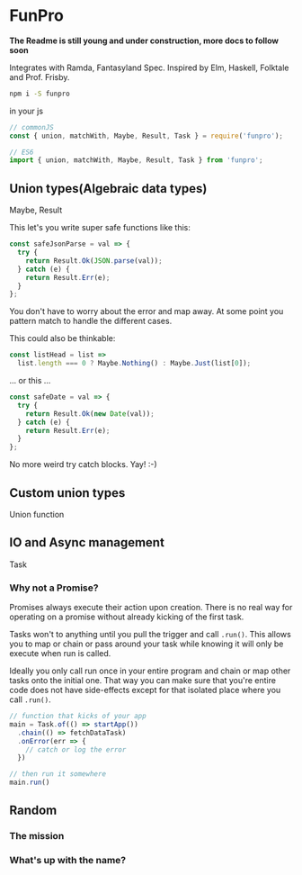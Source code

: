 # FunPro

**The Readme is still young and under construction, more docs to follow soon**

Integrates with Ramda, Fantasyland Spec.
Inspired by Elm, Haskell, Folktale and Prof. Frisby.

```sh
npm i -S funpro
```
in your js
```js
// commonJS
const { union, matchWith, Maybe, Result, Task } = require('funpro');

// ES6
import { union, matchWith, Maybe, Result, Task } from 'funpro';
```

## Union types(Algebraic data types)

Maybe, Result

This let's you write super safe functions like this:
```js
const safeJsonParse = val => {
  try {
    return Result.Ok(JSON.parse(val));
  } catch (e) {
    return Result.Err(e);
  }
};
```

You don't have to worry about the error and map away.
At some point you pattern match to handle the different cases.

This could also be thinkable:
```js
const listHead = list =>
  list.length === 0 ? Maybe.Nothing() : Maybe.Just(list[0]);
```
... or this ...
```js
const safeDate = val => {
  try {
    return Result.Ok(new Date(val));
  } catch (e) {
    return Result.Err(e);
  }
};
```

No more weird try catch blocks. Yay! :-)

## Custom union types

Union function

## IO and Async management

Task

### Why not a Promise?

Promises always execute their action upon creation. There is no real way for
operating on a promise without already kicking of the first task.

Tasks won't to anything until you pull the trigger and call `.run()`.
This allows you to map or chain or pass around your task while knowing it will
only be execute when run is called.

Ideally you only call run once in your entire program and chain or map other
tasks onto the initial one. That way you can make sure that you're entire code
does not have side-effects except for that isolated place where you call `.run()`.

```js
// function that kicks of your app
main = Task.of(() => startApp())
  .chain(() => fetchDataTask)
  .onError(err => {
    // catch or log the error
  })

// then run it somewhere
main.run()
```

## Random
### The mission
### What's up with the name?

